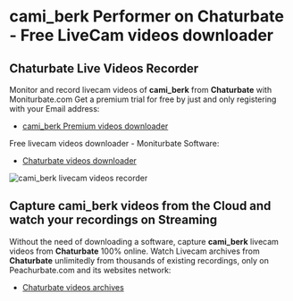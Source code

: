 # cami_berk Performer on Chaturbate - Free LiveCam videos downloader

## Chaturbate Live Videos Recorder

Monitor and record livecam videos of **cami_berk** from **Chaturbate** with Moniturbate.com
Get a premium trial for free by just and only registering with your Email address:
* [cami_berk Premium videos downloader](https://moniturbate.com/request-demo-licence-key.html)

Free livecam videos downloader - Moniturbate Software:
* [Chaturbate videos downloader](https://moniturbate.com/moniturbate-download-software.html)

![cami_berk livecam videos recorder](https://peachurnet.com/templates/moniturbate-software.png)


## Capture cami_berk videos from the Cloud and watch your recordings on Streaming

Without the need of downloading a software, capture **cami_berk** livecam videos from **Chaturbate** 100% online.
Watch Livecam archives from **Chaturbate** unlimitedly from thousands of existing recordings, only on Peachurbate.com and its websites network:
* [Chaturbate videos archives](https://peachurnet.com/)